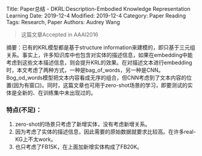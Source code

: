 Title: Paper总结 - DKRL:Description-Embodied Knowledge Representation Learning
Date: 2019-12-4
Modified: 2019-12-4
Category: Paper Reading
Tags: Research, Paper
Authors: Audrey Wang

> 这篇文章Accepted in AAAI2016

摘要：已有的KRL模型都是基于structure information来建模的，即只基于三元组关系。事实上，许多知识库中也包含对实体的描述信息，如果在embedding中能考虑到这些文本描述信息，则会提升KRL的效果。在对描述文本进行embedding时，本文考虑了两种方式，一种是bag_of_words，另一种是CNN。Bog_od_words模型把文本内容看成无序的组合，但CNN考虑到了文本内容的位置(因为有窗口)。同时，这篇文章也可用于zero-shot场景的学习，即要测试的实体是全新的、在训练集中未出现过的。

### 特点(不足)：

1. zero-shot的场景只考虑了新增实体，没有考虑新增关系。
2. 因为考虑了实体的描述信息，因此需要的原始数据就要求比较高。在许多real-KG上不太work。
3. 也只考虑了FB15K，在上面加新增实体构成了FB20K。